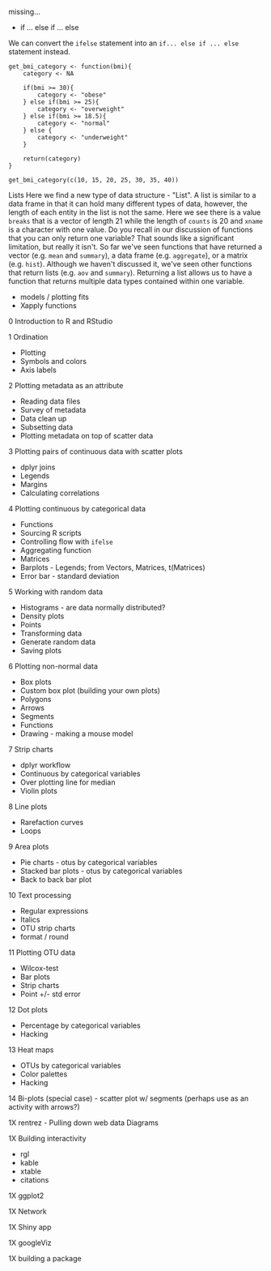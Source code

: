missing...
* if ... else if ... else

We can convert the `ifelse` statement into an `if... else if ... else` statement instead.

```{r}
get_bmi_category <- function(bmi){
	category <- NA

	if(bmi >= 30){
 		category <- "obese"
	} else if(bmi >= 25){
		category <- "overweight"
	} else if(bmi >= 18.5){
		category <- "normal"
	} else {
		category <- "underweight"
	}

	return(category)
}

get_bmi_category(c(10, 15, 20, 25, 30, 35, 40))
```

Lists
Here we find a new type of data structure - "List". A list is similar to a data frame in that it can hold many different types of data, however, the length of each entity in the list is not the same. Here we see there is a value `breaks` that is a vector of length 21 while the length of `counts` is 20 and `xname` is a character with one value. Do you recall in our discussion of functions that you can only return one variable? That sounds like a significant limitation, but really it isn't. So far we've seen functions that have returned a vector (e.g. `mean` and `summary`), a data frame (e.g. `aggregate`), or a matrix (e.g. `hist`). Although we haven't discussed it, we've seen other functions that return lists (e.g. `aov` and `summary`). Returning a list allows us to have a function that returns multiple data types contained within one variable.




* models / plotting fits
* Xapply functions


0	Introduction to R and RStudio

1	Ordination
* Plotting
* Symbols and colors
* Axis labels

2	Plotting metadata as an attribute
* Reading data files
* Survey of metadata
* Data clean up
* Subsetting data
* Plotting metadata on top of scatter data

3	Plotting pairs of continuous data with scatter plots
* dplyr joins
* Legends
* Margins
* Calculating correlations

4	Plotting continuous by categorical data
* Functions
* Sourcing R scripts
* Controlling flow with `ifelse`
* Aggregating function
* Matrices
* Barplots - Legends; from Vectors, Matrices, t(Matrices)
* Error bar - standard deviation

5 Working with random data
* Histograms - are data normally distributed?
* Density plots
* Points
* Transforming data
* Generate random data
* Saving plots

6	Plotting non-normal data
* Box plots
* Custom box plot (building your own plots)
* Polygons
* Arrows
* Segments
* Functions
* Drawing - making a mouse model

7	Strip charts
* dplyr workflow
* Continuous by categorical variables
* Over plotting line for median
* Violin plots

8	Line plots
* Rarefaction curves
* Loops

9 Area plots
* Pie charts - otus by categorical variables
* Stacked bar plots - otus by categorical variables
* Back to back bar plot

10 Text processing
* Regular expressions
* Italics
* OTU strip charts
* format / round

11	Plotting OTU data
* Wilcox-test
* Bar plots
* Strip charts
* Point +/- std error

12	Dot plots
* Percentage by categorical variables
* Hacking

13	Heat maps
* OTUs by categorical variables
* Color palettes
* Hacking

14	Bi-plots (special case) - scatter plot w/ segments (perhaps use as an activity with arrows?)

1X
rentrez - Pulling down web data
Diagrams

1X	Building interactivity
* rgl
* kable
* xtable
* citations

1X	ggplot2

1X	Network

1X	Shiny app

1X	googleViz

1X	building a package
